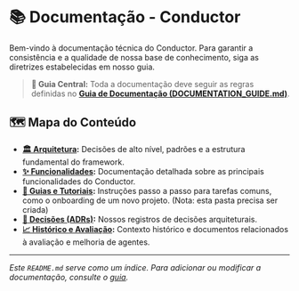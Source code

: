 # 📚 Documentação - Conductor

Bem-vindo à documentação técnica do Conductor. Para garantir a consistência e a qualidade de nossa base de conhecimento, siga as diretrizes estabelecidas em nosso guia.

> **📜 Guia Central:** Toda a documentação deve seguir as regras definidas no [**Guia de Documentação (DOCUMENTATION_GUIDE.md)**](DOCUMENTATION_GUIDE.md).

## 🗺️ Mapa do Conteúdo

-   **[🏛️ Arquitetura](architecture/):** Decisões de alto nível, padrões e a estrutura fundamental do framework.
-   **[✨ Funcionalidades](features/):** Documentação detalhada sobre as principais funcionalidades do Conductor.
-   **[🏁 Guias e Tutoriais](guides/):** Instruções passo a passo para tarefas comuns, como o onboarding de um novo projeto. (Nota: esta pasta precisa ser criada)
-   **[📜 Decisões (ADRs)](adr/):** Nossos registros de decisões arquiteturais.
-   **[📈 Histórico e Avaliação](history/):** Contexto histórico e documentos relacionados à avaliação e melhoria de agentes.

---
*Este `README.md` serve como um índice. Para adicionar ou modificar a documentação, consulte o [guia](DOCUMENTATION_GUIDE.md).*